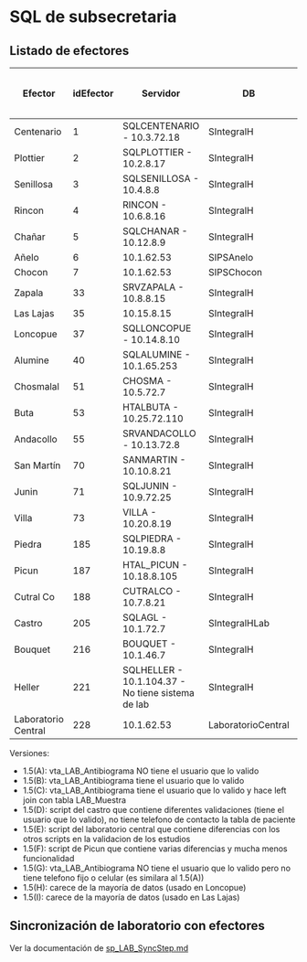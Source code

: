# SQL de subsecretaria

## Listado de efectores

| Efector | idEfector | Servidor | DB | Version de scripts de migración |
|---------|-----------|----------|----|---------------------------------|
| Centenario | 1 |	SQLCENTENARIO - 10.3.72.18	| SIntegralH | 1.5(A) ✓|
| Plottier | 2|SQLPLOTTIER - 10.2.8.17 |SIntegralH| 1.5(B) ✓|
| Senillosa | 3	|SQLSENILLOSA	- 10.4.8.8 |SIntegralH | 1.5(C) ✓ |
| Rincon | 4|	RINCON - 10.6.8.16	|SIntegralH | 1.5(B) ✓|
| Chañar | 5|	SQLCHANAR - 10.12.8.9	|SIntegralH| 1.5(B) ✓|
| Añelo | 6	|10.1.62.53	|SIPSAnelo| 1.5(B) ✓|
| Chocon |7	|10.1.62.53	|SIPSChocon| 1.5(B) ✓|
| Zapala | 33	|SRVZAPALA	- 10.8.8.15 |SIntegralH| 1.5(A) ✓|
| Las Lajas | 35 | 10.15.8.15 | SIntegralH | 1.5(I) ✓| 
| Loncopue | 37	|SQLLONCOPUE - 10.14.8.10	|SIntegralH | 1.5(H) ✓|
| Alumine | 40|	SQLALUMINE	- 10.1.65.253 |SIntegralH| |
| Chosmalal | 51|	CHOSMA - 10.5.72.7	|SIntegralH | 1.5(B) ✓|
| Buta | 53	|HTALBUTA	- 10.25.72.110 |SIntegralH | 1.5(G) ✓|
| Andacollo | 55|	SRVANDACOLLO	- 10.13.72.8 |SIntegralH |1.5(B) ✓|
| San Martín | 70	|SANMARTIN - 10.10.8.21	| SIntegralH | 1.5(A) ✓|
| Junin | 71|	SQLJUNIN - 10.9.72.25 |SIntegralH | 1.5(A) ✓|
| Villa | 73|	VILLA	- 10.20.8.19 |SIntegralH | 1.5(A) ✓|
| Piedra | 185	| SQLPIEDRA	- 10.19.8.8 |SIntegralH | 1.5(A) ✓|
| Picun | 187	|HTAL_PICUN	- 10.18.8.105 |SIntegralH | 1.5(F) ✓|
| Cutral Co | 188	|CUTRALCO	- 10.7.8.21|SIntegralH | 1.5(B) ✓|
| Castro | 205	|SQLAGL	- 10.1.72.7 |SIntegralHLab | 1.5(D) ✓|
| Bouquet | 216	|BOUQUET	- 10.1.46.7 |SIntegralH | 1.5(B) ✓|
| Heller | 221	|SQLHELLER - 10.1.104.37 - No tiene sistema de lab |SIntegralH ||
| Laboratorio Central | 228	| 10.1.62.53 |LaboratorioCentral | 1.5(E)|

Versiones:
- 1.5(A): vta_LAB_Antibiograma NO tiene el usuario que lo valido
- 1.5(B): vta_LAB_Antibiograma tiene el usuario que lo valido
- 1.5(C): vta_LAB_Antibiograma tiene el usuario que lo valido y hace left join con tabla LAB_Muestra
- 1.5(D): script del castro que contiene diferentes validaciones (tiene el usuario que lo valido), no tiene telefono de contacto la tabla de paciente
- 1.5(E): script del laboratorio central que contiene diferencias con los otros scripts en la validacion de los estudios
- 1.5(F): script de Picun que contiene varias diferencias y mucha menos funcionalidad
- 1.5(G): vta_LAB_Antibiograma NO tiene el usuario que lo valido pero no tiene telefono fijo o celular (es similara al 1.5(A))
- 1.5(H): carece de la mayoría de datos (usado en Loncopue)
- 1.5(I): carece de la mayoría de datos (usado en Las Lajas)


## Sincronización de laboratorio con efectores

Ver la documentación de [sp_LAB_SyncStep.md](sp_LAB_SyncStep.md)
